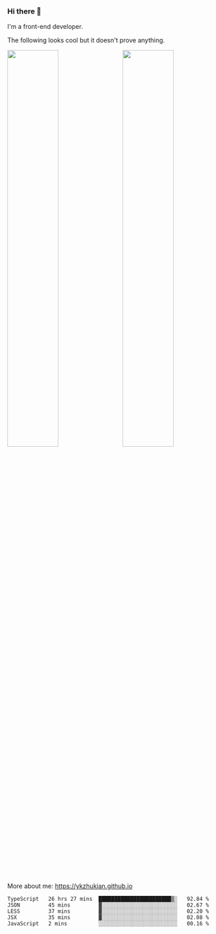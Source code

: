 ### Hi there 👋

I'm a front-end developer.

The following looks cool but it doesn't prove anything.

[<img align="right" width="48%" src="https://github-readme-stats.vercel.app/api?username=ykzhukian&show_icons=true&theme=dracula">](https://github.com/anuraghazra/github-readme-stats)

[<img width="48%" src="https://github-readme-stats.vercel.app/api/top-langs/?username=ykzhukian&layout=compact&theme=dracula">](https://github.com/anuraghazra/github-readme-stats)

More about me: 
https://ykzhukian.github.io

<!--START_SECTION:waka-->
```text
TypeScript   26 hrs 27 mins  ███████████████████████▒░   92.84 % 
JSON         45 mins         ▓░░░░░░░░░░░░░░░░░░░░░░░░   02.67 % 
LESS         37 mins         ▓░░░░░░░░░░░░░░░░░░░░░░░░   02.20 % 
JSX          35 mins         ▓░░░░░░░░░░░░░░░░░░░░░░░░   02.08 % 
JavaScript   2 mins          ░░░░░░░░░░░░░░░░░░░░░░░░░   00.16 % 
```
<!--END_SECTION:waka-->

